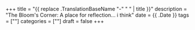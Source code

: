 +++
title = "{{ replace .TranslationBaseName "-" " " | title }}"
description = "The Bloom's Corner: A place for reflection... i think"
date = {{ .Date }}
tags = [""]
categories = [""]
draft = false
+++
